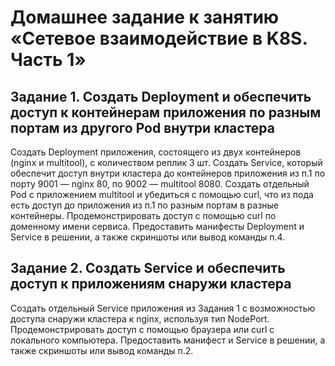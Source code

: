 # Домашнее задание к занятию «Сетевое взаимодействие в K8S. Часть 1»

## Задание 1. Создать Deployment и обеспечить доступ к контейнерам приложения по разным портам из другого Pod внутри кластера
Создать Deployment приложения, состоящего из двух контейнеров (nginx и multitool), с количеством реплик 3 шт.
Создать Service, который обеспечит доступ внутри кластера до контейнеров приложения из п.1 по порту 9001 — nginx 80, по 9002 — multitool 8080.
Создать отдельный Pod с приложением multitool и убедиться с помощью curl, что из пода есть доступ до приложения из п.1 по разным портам в разные контейнеры.
Продемонстрировать доступ с помощью curl по доменному имени сервиса.
Предоставить манифесты Deployment и Service в решении, а также скриншоты или вывод команды п.4.
## Задание 2. Создать Service и обеспечить доступ к приложениям снаружи кластера
Создать отдельный Service приложения из Задания 1 с возможностью доступа снаружи кластера к nginx, используя тип NodePort.
Продемонстрировать доступ с помощью браузера или curl с локального компьютера.
Предоставить манифест и Service в решении, а также скриншоты или вывод команды п.2.
